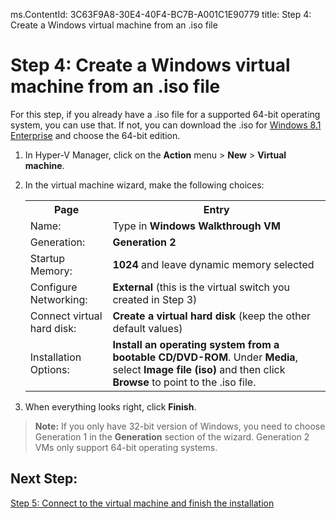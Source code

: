 ms.ContentId: 3C63F9A8-30E4-40F4-BC7B-A001C1E90779
title: Step 4: Create a Windows virtual machine from an .iso file

# Step 4: Create a Windows virtual machine from an .iso file 

For this step, if you already have a .iso file for a supported 64-bit operating system, you can use that. If not, you can download the .iso for [Windows 8.1 Enterprise](http://www.microsoft.com/en-us/evalcenter/evaluate-windows-8-1-enterprise) and choose the 64-bit edition. 

1. In Hyper-V Manager, click on the **Action** menu > **New** > **Virtual machine**. 
2. In the virtual machine wizard, make the following choices:

    <table>
    <tr><th>Page</th><th>Entry</th></tr>
    <tr><td>Name:</td><td>Type in <b>Windows Walkthrough VM</b></td></tr>
    <tr><td>Generation:</td><td><b>Generation 2</b></td></tr>
    <tr><td>Startup Memory:</td><td><b>1024</b> and leave dynamic memory selected</td></tr>
	<tr><td>Configure Networking:</td><td><b>External</b> (this is the virtual switch you created in Step 3)</td></tr>
    <tr><td>Connect virtual hard disk:</td><td><b>Create a virtual hard disk</b> (keep the other default values) </td></tr>
    <tr><td>Installation Options:</td><td><b>Install an operating system from a bootable CD/DVD-ROM</b>. Under <b>Media</b>, select <b>Image file (iso)</b> and then click <b>Browse</b> to point to the .iso file.</td></tr>
    </table>
  
3. When everything looks right, click **Finish**. 

> **Note:** If you only have 32-bit version of Windows, you need to choose Generation 1 in the **Generation** section of the wizard. Generation 2 VMs only support 64-bit operating systems.

## Next Step: 
[Step 5: Connect to the virtual machine and finish the installation](walkthrough_vmconnect.md)

